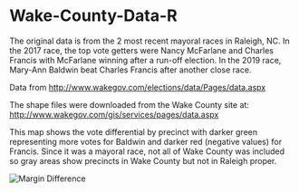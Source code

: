 # Wake-County-Data-R
The original data is from the 2 most recent mayoral races in Raleigh, NC. In the 2017 race, the top vote getters were Nancy McFarlane and Charles Francis with McFarlane winning after a run-off election. In the 2019 race, Mary-Ann Baldwin beat Charles Francis after another close race. 

Data from http://www.wakegov.com/elections/data/Pages/data.aspx

The shape files were downloaded from the Wake County site at:
http://www.wakegov.com/gis/services/pages/data.aspx

This map shows the vote differential by precinct with darker green representing more votes for Baldwin and darker red (negative values) for Francis.
Since it was a mayoral race, not all of Wake County was included so gray areas show precincts in Wake County but not in Raleigh proper.

![Margin Difference](Wake-County-Data-R/RaleighMayorRace.png)

